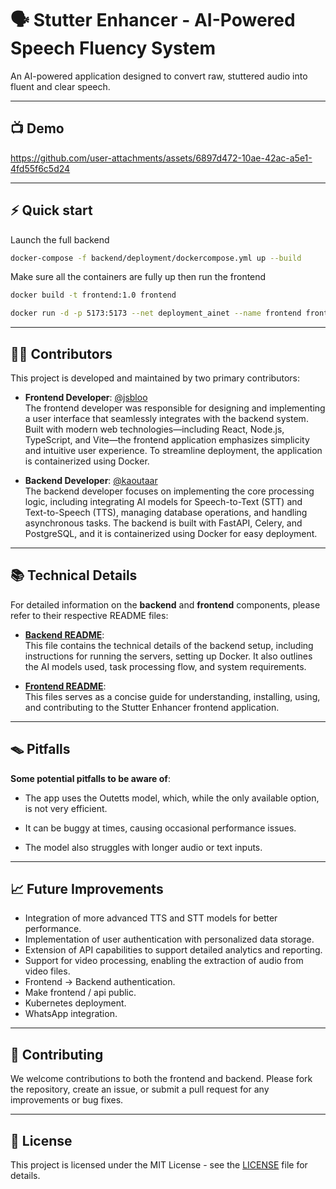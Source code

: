 # 🗣️ Stutter Enhancer - AI-Powered Speech Fluency System

An AI-powered application designed to convert raw, stuttered audio into fluent and clear speech.

---

## 📺 Demo

https://github.com/user-attachments/assets/6897d472-10ae-42ac-a5e1-4fd55f6c5d24
 
---

## ⚡ Quick start

Launch the full backend 

````bash
docker-compose -f backend/deployment/dockercompose.yml up --build
````
Make sure all the containers are fully up then run the frontend

````bash
docker build -t frontend:1.0 frontend
````

````bash
docker run -d -p 5173:5173 --net deployment_ainet --name frontend frontend:1.0
````

---
## 👨‍💻 Contributors

This project is developed and maintained by two primary contributors:

- **Frontend Developer**: [@jsbloo](https://github.com/@jsbloo) </br>
  The frontend developer was responsible for designing and implementing a user interface that seamlessly integrates with the backend system. Built with modern web technologies—including React, Node.js, TypeScript, and Vite—the frontend application emphasizes simplicity and intuitive user experience. To streamline deployment, the application is containerized using Docker.


- **Backend Developer**: [@kaoutaar](https://github.com/kaoutaar)  
  The backend developer focuses on implementing the core processing logic, including integrating AI models for Speech-to-Text (STT) and Text-to-Speech (TTS), managing database operations, and handling asynchronous tasks. The backend is built with FastAPI, Celery, and PostgreSQL, and it is containerized using Docker for easy deployment.

---

## 📚 Technical Details

For detailed information on the **backend** and **frontend** components, please refer to their respective README files:

- **[Backend README](./backend/README.md)**:  
  This file contains the technical details of the backend setup, including instructions for running the servers, setting up Docker. It also outlines the AI models used, task processing flow, and system requirements.

- **[Frontend README](./frontend/README.md)**:  
  This files serves as a concise guide for understanding, installing, using, and contributing to the Stutter Enhancer frontend application.

---
## 🪤 Pitfalls

**Some potential pitfalls to be aware of**:

* The app uses the Outetts model, which, while the only available option, is not very efficient.

* It can be buggy at times, causing occasional performance issues.

* The model also struggles with longer audio or text inputs.

---

## 📈 Future Improvements

- Integration of more advanced TTS and STT models for better performance.
- Implementation of user authentication with personalized data storage.
- Extension of API capabilities to support detailed analytics and reporting.
- Support for video processing, enabling the extraction of audio from video files.
- Frontend -> Backend authentication.
- Make frontend / api public.
- Kubernetes deployment.
- WhatsApp integration. 

---

## 🤝 Contributing

We welcome contributions to both the frontend and backend. Please fork the repository, create an issue, or submit a pull request for any improvements or bug fixes.

---

## 📄 License

This project is licensed under the MIT License - see the [LICENSE](LICENSE) file for details.

